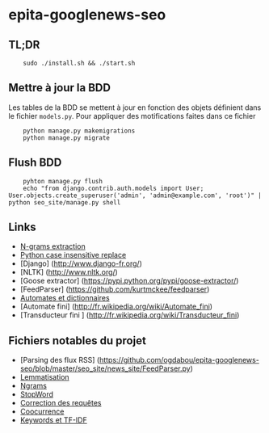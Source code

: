 # epita-googlenews-seo

## TL;DR

```
    sudo ./install.sh && ./start.sh
```

## Mettre à jour la BDD

Les tables de la BDD se mettent à jour en fonction des objets définient dans le fichier ```models.py```. Pour appliquer des motifications faites dans ce fichier  
```
    python manage.py makemigrations
    python manage.py migrate
```

## Flush BDD
```
    pyhton manage.py flush
    echo "from django.contrib.auth.models import User; User.objects.create_superuser('admin', 'admin@example.com', 'root')" | python seo_site/manage.py shell
```

## Links

* [N-grams extraction](http://locallyoptimal.com/blog/2013/01/20/elegant-n-gram-generation-in-python/)
* [Python case insensitive replace](http://stackoverflow.com/questions/919056/python-case-insensitive-replace)
* [Django] (http://www.django-fr.org/)
* [NLTK] (http://www.nltk.org/)
* [Goose extractor] (https://pypi.python.org/pypi/goose-extractor/)
* [FeedParser] (https://github.com/kurtmckee/feedparser)
* [Automates et dictionnaires](http://www.amazon.com/Automata-Dictionaries-Texts-Computer-Science/dp/190498732X)
* [Automate fini] (http://fr.wikipedia.org/wiki/Automate_fini)
* [Transducteur fini ] (http://fr.wikipedia.org/wiki/Transducteur_fini)


## Fichiers notables du projet
* [Parsing des flux RSS] (https://github.com/ogdabou/epita-googlenews-seo/blob/master/seo_site/news_site/FeedParser.py)
* [Lemmatisation](https://github.com/ogdabou/epita-googlenews-seo/blob/master/seo_site/news_site/Lemmatizer.py)
* [Ngrams](https://github.com/ogdabou/epita-googlenews-seo/blob/master/seo_site/news_site/NGram.py)
* [StopWord](https://github.com/ogdabou/epita-googlenews-seo/blob/master/seo_site/news_site/stopword.py)
* [Correction des requêtes](https://github.com/ogdabou/epita-googlenews-seo/blob/master/seo_site/news_site/spellCorrector.py)
* [Coocurrence](https://github.com/ogdabou/epita-googlenews-seo/blob/master/seo_site/news_site/Cooccurrence.py)
* [Keywords et TF-IDF](https://github.com/ogdabou/epita-googlenews-seo/blob/master/seo_site/news_site/KeyWordsProcessor.py)
